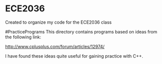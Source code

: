# ECE2036
Created to organize my code for the ECE2036 class


#PracticePrograms
This directory contains programs based on ideas from the following link:

http://www.cplusplus.com/forum/articles/12974/

I have found these ideas quite useful for gaining practice with C++.
